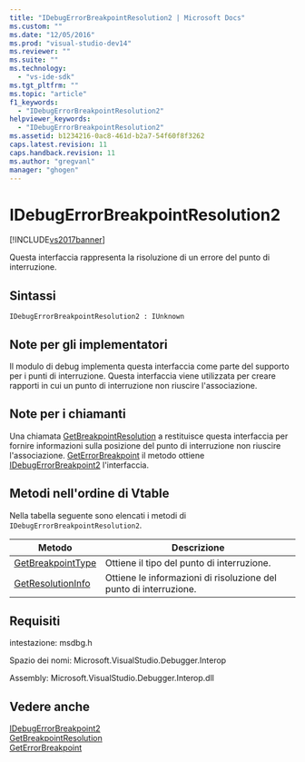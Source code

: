 ```yaml
---
title: "IDebugErrorBreakpointResolution2 | Microsoft Docs"
ms.custom: ""
ms.date: "12/05/2016"
ms.prod: "visual-studio-dev14"
ms.reviewer: ""
ms.suite: ""
ms.technology: 
  - "vs-ide-sdk"
ms.tgt_pltfrm: ""
ms.topic: "article"
f1_keywords: 
  - "IDebugErrorBreakpointResolution2"
helpviewer_keywords: 
  - "IDebugErrorBreakpointResolution2"
ms.assetid: b1234216-0ac8-461d-b2a7-54f60f8f3262
caps.latest.revision: 11
caps.handback.revision: 11
ms.author: "gregvanl"
manager: "ghogen"
---
```

# IDebugErrorBreakpointResolution2
[!INCLUDE[vs2017banner](../../../code-quality/includes/vs2017banner.md)]

Questa interfaccia rappresenta la risoluzione di un errore del punto di interruzione.  
  
## Sintassi  
  
```  
IDebugErrorBreakpointResolution2 : IUnknown  
```  
  
## Note per gli implementatori  
 Il modulo di debug implementa questa interfaccia come parte del supporto per i punti di interruzione.  Questa interfaccia viene utilizzata per creare rapporti in cui un punto di interruzione non riuscire l'associazione.  
  
## Note per i chiamanti  
 Una chiamata [GetBreakpointResolution](../../../extensibility/debugger/reference/idebugerrorbreakpoint2-getbreakpointresolution.md) a restituisce questa interfaccia per fornire informazioni sulla posizione del punto di interruzione non riuscire l'associazione.  [GetErrorBreakpoint](../../../extensibility/debugger/reference/idebugbreakpointerrorevent2-geterrorbreakpoint.md) il metodo ottiene [IDebugErrorBreakpoint2](../../../extensibility/debugger/reference/idebugerrorbreakpoint2.md) l'interfaccia.  
  
## Metodi nell'ordine di Vtable  
 Nella tabella seguente sono elencati i metodi di `IDebugErrorBreakpointResolution2`.  
  
|Metodo|Descrizione|  
|------------|-----------------|  
|[GetBreakpointType](../../../extensibility/debugger/reference/idebugerrorbreakpointresolution2-getbreakpointtype.md)|Ottiene il tipo del punto di interruzione.|  
|[GetResolutionInfo](../../../extensibility/debugger/reference/idebugerrorbreakpointresolution2-getresolutioninfo.md)|Ottiene le informazioni di risoluzione del punto di interruzione.|  
  
## Requisiti  
 intestazione: msdbg.h  
  
 Spazio dei nomi: Microsoft.VisualStudio.Debugger.Interop  
  
 Assembly: Microsoft.VisualStudio.Debugger.Interop.dll  
  
## Vedere anche  
 [IDebugErrorBreakpoint2](../../../extensibility/debugger/reference/idebugerrorbreakpoint2.md)   
 [GetBreakpointResolution](../../../extensibility/debugger/reference/idebugerrorbreakpoint2-getbreakpointresolution.md)   
 [GetErrorBreakpoint](../../../extensibility/debugger/reference/idebugbreakpointerrorevent2-geterrorbreakpoint.md)